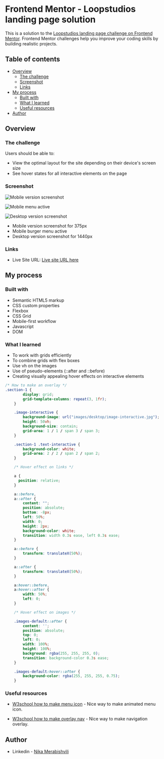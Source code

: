 # Frontend Mentor - Loopstudios landing page solution

This is a solution to the [Loopstudios landing page challenge on Frontend Mentor](https://www.frontendmentor.io/challenges/loopstudios-landing-page-N88J5Onjw). Frontend Mentor challenges help you improve your coding skills by building realistic projects. 

## Table of contents

- [Overview](#overview)
  - [The challenge](#the-challenge)
  - [Screenshot](#screenshot)
  - [Links](#links)
- [My process](#my-process)
  - [Built with](#built-with)
  - [What I learned](#what-i-learned)
  - [Useful resources](#useful-resources)
- [Author](#author)

## Overview

### The challenge

Users should be able to:

- View the optimal layout for the site depending on their device's screen size
- See hover states for all interactive elements on the page

### Screenshot

![Mobile version screenshot](./Mobile_375px.png)

![Mobile menu active](./Mobile_375px_active.png)

![Desktop version screenshot](./Desktop_1440px.png)


- Mobile version screenshot for 375px
- Mobile burger menu active
- Desktop version screenshot for 1440px


### Links

- Live Site URL: [Live site URL here](https://radhd.github.io/Loopstudio-landing-page/) 

## My process

### Built with

- Semantic HTML5 markup
- CSS custom properties
- Flexbox
- CSS Grid
- Mobile-first workflow
- Javascript
- DOM

### What I learned

- To work with grids efficiently
- To combine grids with flex boxes
- Use vh on the images
- Use of pseudo-elements (::after and ::before)
- Creating visually appealing hover effects on interactive elements

```css
/* How to make an overlay */
.section-1 {
        display: grid;
        grid-template-columns: repeat(3, 1fr);
    }

    .image-interactive {
        background-image: url("images/desktop/image-interactive.jpg");
        height: 50vh;
        background-size: contain;
        grid-area: 1 / 1 / span 3 / span 3;
    }

    .section-1 .text-interactive {
        background-color: white;
        grid-area: 2 / 2 / span 2 / span 2;
    }

    /* Hover effect on links */

    a {
      position: relative;
    }

    a::before,
    a::after {
        content: "";
        position: absolute;
        bottom: -8px;
        left: 50%;
        width: 0;
        height: 2px;
        background-color: white;
        transition: width 0.3s ease, left 0.3s ease;
    } 

    a::before {
        transform: translateX(50%);
    }

    a::after {
        transform: translateX(50%);
    }

    a:hover::before,
    a:hover::after {
        width: 50%;
        left: 0;
    }

    /* Hover effect on images */

    .images-default::after {
        content: '';
        position: absolute;
        top: 0;
        left: 0;
        width: 100%;
        height: 100%; 
        background: rgba(255, 255, 255, 0);
        transition: background-color 0.3s ease;
    }

    .images-default:hover::after {
        background-color: rgba(255, 255, 255, 0.75);
    }
```

### Useful resources

- [W3school how to make menu icon](https://www.w3schools.com/howto/howto_css_menu_icon.asp) - Nice way to make animated menu icon.

- [W3school how to make overlay nav](https://www.w3schools.com/howto/tryit.asp?filename=tryhow_js_overlay) - Nice way to make navigation overlay.

## Author

- Linkedin - [Nika Merabishvili](https://www.linkedin.com/in/nikusha-merabishvili/)
